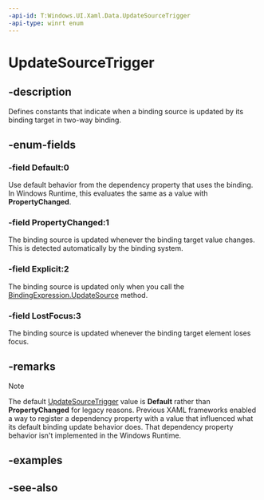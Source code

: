 ```yaml
---
-api-id: T:Windows.UI.Xaml.Data.UpdateSourceTrigger
-api-type: winrt enum
---
```


<!-- Enumeration syntax
public enum Windows.UI.Xaml.Data.UpdateSourceTrigger : int
-->

# UpdateSourceTrigger

## -description
Defines constants that indicate when a binding source is updated by its binding target in two-way binding.

## -enum-fields
### -field Default:0
Use default behavior from the dependency property that uses the binding. In Windows Runtime, this evaluates the same as a value with **PropertyChanged**.

### -field PropertyChanged:1
The binding source is updated whenever the binding target value changes. This is detected automatically by the binding system.

### -field Explicit:2
The binding source is updated only when you call the [BindingExpression.UpdateSource](bindingexpression_updatesource_190615267.md) method.


### -field LostFocus:3
The binding source is updated whenever the binding target element loses focus.

## -remarks
> [!NOTE]
> The default [UpdateSourceTrigger](updatesourcetrigger.md) value is **Default** rather than **PropertyChanged** for legacy reasons. Previous XAML frameworks enabled a way to register a dependency property with a value that influenced what its default binding update behavior does. That dependency property behavior isn't implemented in the Windows Runtime.

## -examples

## -see-also
